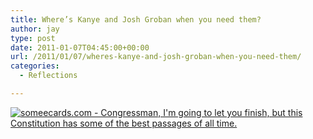 ```yaml
---
title: Where’s Kanye and Josh Groban when you need them?
author: jay
type: post
date: 2011-01-07T04:45:00+00:00
url: /2011/01/07/wheres-kanye-and-josh-groban-when-you-need-them/
categories:
  - Reflections

---
```

[![someecards.com - Congressman, I'm going to let you finish, but this Constitution has some of the best passages of all time.][1]][2]

 [1]: http://cdn.someecards.com/someecards/usercards/1294357285959_6693785.png
 [2]: http://www.someecards.com/usercards/nsviewcard/1d642c8bbb9b5d2b1497fa4ce71c389e
